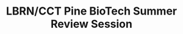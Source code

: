 ---
layout: post
title: LBRN/CCT Pine BioTech Summer Review Session
categories: events
eventDate: July 22, 2019
startTime: 10:00am
endTime: 1:00pm
textOnUrl: LBRN Pine Biotech Summer Review Session
link: 
description: The Louisiana Biomedical Research Network (LBRN) is happy to announce registration for the second Summer Bioinformatics Training Program - a collaboration between LBRN and the LSU Center for Computation and Technology (CCT). The Summer Bioinformatics Training Program will focus on transcriptomics data and will support an independent or team project with workshops, online materials and a hackathon. The topics we will cover include finding and evaluating Next Generation Sequencing data, data acquisition, quality control, processing, differential analysis and interpretation.
---